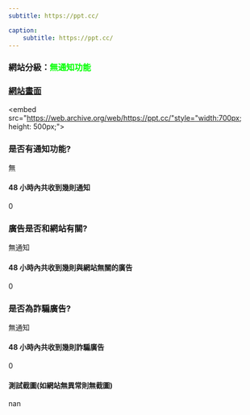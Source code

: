 ```yaml
---
subtitle: https://ppt.cc/

caption:
	subtitle: https://ppt.cc/
---
```


<h3>網站分級：<font color="#00FF00">無通知功能</font></h3>

### [網站畫面](https://ppt.cc/)
<embed src="https://web.archive.org/web/https://ppt.cc/"style="width:700px; height: 500px;">

### 是否有通知功能?
無

#### 48 小時內共收到幾則通知
0

### 廣告是否和網站有關?
無通知

#### 48 小時內共收到幾則與網站無關的廣告
0

### 是否為詐騙廣告?
無通知

#### 48 小時內共收到幾則詐騙廣告
0

#### 測試截圖(如網站無異常則無截圖)
nan

